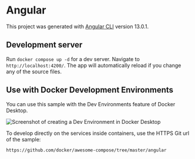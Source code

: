 # Angular

This project was generated with [Angular CLI](https://github.com/angular/angular-cli) version 13.0.1.

## Development server

Run `docker compose up -d` for a dev server.
Navigate to `http://localhost:4200/`.
The app will automatically reload if you change any of the source files.

## Use with Docker Development Environments

You can use this sample with the Dev Environments feature of Docker Desktop.

![Screenshot of creating a Dev Environment in Docker Desktop](../dev-envs.png)

To develop directly on the services inside containers, use the HTTPS Git url of the sample:
```
https://github.com/docker/awesome-compose/tree/master/angular
```
